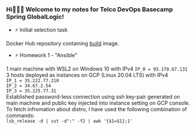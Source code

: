 ### Hi👋👋👋 Welcome to my notes for Telco DevOps Basecamp Spring GlobalLogic!

- ⚡ Initial selection task

Docker Hub repository containing [build](https://hub.docker.com/repository/docker/dobrozhan/onelinewebserver) image.


- ⚡ Homework 1 - "Ansible"
 
1 main machine with WSL2 on Windows 10 with IPv4 `IP_0 = 93.170.67.131`\
3 hosts deployed as instances on GCP (Linux 20.04 LTS) with IPv4\
`IP_1 = 35.222.77.210`\
`IP_2 = 34.67.2.54`\
`IP_3 = 35.225.77.31`\
Established password-less connection using ssh key-pair generated on main machine and public key injected into instance setting on GCP console.\
To fetch infromation about distro, I have used the following combination of commands:\
`lsb_release -d | cut -d":" -f2 | awk '{$1=$1};1'`

<!--
**dobrozhan/dobrozhan** is a ✨ _special_ ✨ repository because its `README.md` (this file) appears on your GitHub profile.

Here are some ideas to get you started:

- 🔭 I’m currently working on ...
- 🌱 I’m currently learning ...
- 👯 I’m looking to collaborate on ...
- 🤔 I’m looking for help with ...
- 💬 Ask me about ...
- 📫 How to reach me: ...
- 😄 Pronouns: ...
- ⚡ Fun fact: ...
-->
